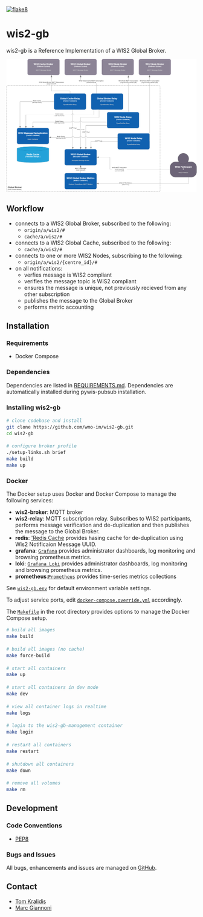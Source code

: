 [![flake8](https://github.com/wmo-im/wis2-gb/workflows/flake8/badge.svg)](https://github.com/wmo-im/wis2-gb/actions)

# wis2-gb

wis2-gb is a Reference Implementation of a WIS2 Global Broker.

<a href="docs/GlobalBroker_C4.png"><img alt="WIS2 Global Broker C4 diagram" src="GlobalBroker_C4.png" width="1000"/></a>

## Workflow

- connects to a WIS2 Global Broker, subscribed to the following:
  - `origin/a/wis2/#`
  - `cache/a/wis2/#`
- connects to a WIS2 Global Cache, subscribed to the following:
  - `cache/a/wis2/#`
- connects to one or more WIS2 Nodes, subscribing to the following:
  - `origin/a/wis2/{centre_id}/#`
- on all notifications:
  - verfies message is WIS2 compliant
  - verifies the message topic is WIS2 compliant
  - ensures the message is unique, not previously recieved from any other subscription
  - publishes the message to the Global Broker
  - performs metric accounting

## Installation

### Requirements
- Docker Compose

### Dependencies
Dependencies are listed in [REQUIREMENTS.md](REQUIREMENTS.md). Dependencies
are automatically installed during pywis-pubsub installation.

### Installing wis2-gb

```bash
# clone codebase and install
git clone https://github.com/wmo-im/wis2-gb.git
cd wis2-gb

# configure broker profile
./setup-links.sh brief
make build
make up
```

### Docker

The Docker setup uses Docker and Docker Compose to manage the following services:

- **wis2-broker**: MQTT broker
- **wis2-relay**: MQTT subscription relay.  Subscribes to WIS2 participants, performs message verification and de-duplication and then publishes the message to the Global Broker.
- **redis**: ['Redis Cache](https://redis.io/docs/latest/get-started/) provides hasing cache for de-duplication using Wis2 Notificaion Message UUID.
- **grafana**: [`Grafana`](https://grafana.com/grafana/dashboards/) provides administrator dashboards, log monitoring and browsing prometheus metrics.
- **loki**: [`Grafana Loki`](https://grafana.com/docs/loki/latest/) provides administrator dashboards, log monitoring and browsing prometheus metrics.
- **prometheus**:[`Prometheus`](https://prometheus.io/) provides time-series metrics collections

See [`wis2-gb.env`](wis2-gb.env) for default environment variable settings.

To adjust service ports, edit [`docker-compose.override.yml`](docker-compose.override.yml) accordingly.

The [`Makefile`](Makefile) in the root directory provides options to manage the Docker Compose setup.

```bash
# build all images
make build

# build all images (no cache)
make force-build

# start all containers
make up

# start all containers in dev mode
make dev

# view all container logs in realtime
make logs

# login to the wis2-gb-management container
make login

# restart all containers
make restart

# shutdown all containers
make down

# remove all volumes
make rm
```

## Development

### Code Conventions

* [PEP8](https://www.python.org/dev/peps/pep-0008)

### Bugs and Issues

All bugs, enhancements and issues are managed on [GitHub](https://github.com/wmo-im/wis2-gb/issues).

## Contact

* [Tom Kralidis](https://github.com/tomkralidis)
* [Marc Giannoni](https://github.com/mgiannoni)
